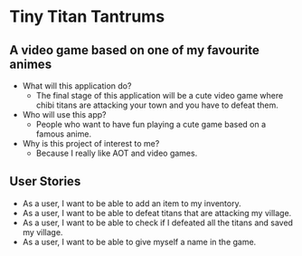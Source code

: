 # Tiny Titan Tantrums

## A video game based on one of my favourite animes

- What will this application do?
  - The final stage of this application will be a cute video game where chibi titans are attacking your town and you have to defeat them.
- Who will use this app?
  - People who want to have fun playing a cute game based on a famous anime.
- Why is this project of interest to me?
  - Because I really like AOT and video games.

## User Stories
- As a user, I want to be able to add an item to my inventory.
- As a user, I want to be able to defeat titans that are attacking my village.
- As a user, I want to be able to check if I defeated all the titans and saved my village.
- As a user, I want to be able to give myself a name in the game.